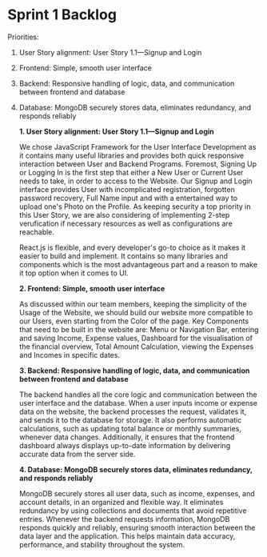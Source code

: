 # Sprint 1 Backlog

Priorities:

1. User Story alignment: User Story 1.1—Signup and Login
2. Frontend: Simple, smooth user interface
3. Backend: Responsive handling of logic, data, and communication between frontend and database
4. Database: MongoDB securely stores data, eliminates redundancy, and responds reliably



   **1. User Story alignment: User Story 1.1—Signup and Login**
   
   We chose JavaScript Framework for the User Interface Development as it contains many useful libraries and provides both quick responsive interaction between User and Backend Programs.
   Foremost, Signing Up or Logging In is the first step that either a New User or Current User needs to take, in order to access to the Website.
   Our Signup and Login interface provides User with incomplicated registration, forgotten password recovery, Full Name input and with a entertained way to upload one's Photo on the Profile.
   As keeping security a top priority in this User Story, we are also considering of implementing 2-step verufication if necessary resources as well as configurations are reachable.
   
   React.js is flexible, and every developer's go-to choice as it makes it easier to build and implement. It contains so many libraries and components which is the most advantageous part and a reason to make it
   top option when it comes to UI. 

   **2. Frontend: Simple, smooth user interface**
   
   As discussed within our team members, keeping the simplicity of the Usage of the Website, we should build our website more compatible to our Users, even starting from the Color of the page.
   Key Components that need to be built in the website are: Menu or Navigation Bar, entering and saving Income, Expense values, Dashboard for the visualisation of the financial overview, Total Amount Calculation,      viewing the Expenses and Incomes in specific dates.

   **3. Backend: Responsive handling of logic, data, and communication between frontend and database**
   
   The backend handles all the core logic and communication between the user interface and the database. When a user inputs income or expense data on the website, the backend processes the request, validates it,     and sends it to the database for storage. It also performs automatic calculations, such as updating total balance or monthly summaries, whenever data changes. Additionally, it ensures that the frontend            dashboard always displays up-to-date information by delivering accurate data from the server side.

   **4. Database: MongoDB securely stores data, eliminates redundancy, and responds reliably**
   
   MongoDB securely stores all user data, such as income, expenses, and account details, in an organized and flexible way. It eliminates redundancy by using collections and documents that avoid repetitive            entries. Whenever the backend requests information, MongoDB responds quickly and reliably, ensuring smooth interaction between the data layer and the application. This helps maintain data accuracy,                performance, and stability throughout the system.                                                          







   
